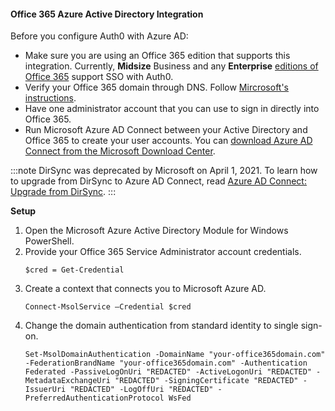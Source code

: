 #### Office 365 Azure Active Directory Integration

Before you configure Auth0 with Azure AD:

* Make sure you are using an Office 365 edition that supports this integration. Currently, **Midsize** Business and any **Enterprise** [editions of Office 365](https://office.microsoft.com/en-us/business/compare-office-365-for-business-plans-FX102918419.aspx) support SSO with Auth0. 
* Verify your Office 365 domain through DNS. Follow [Mircrosoft's instructions](https://support.office.com/en-us/article/gather-the-information-you-need-to-create-office-365-dns-records-77f90d4a-dc7f-4f09-8972-c1b03ea85a67).
* Have one administrator account that you can use to sign in directly into Office 365.
* Run Microsoft Azure AD Connect between your Active Directory and Office 365 to create your user accounts. You can [download Azure AD Connect from the Microsoft Download Center](https://www.microsoft.com/en-us/download/details.aspx?id=47594).

:::note
DirSync was deprecated by Microsoft on April 1, 2021. To learn how to upgrade from DirSync to Azure AD Connect, read [Azure AD Connect: Upgrade from DirSync](https://docs.microsoft.com/en-us/azure/active-directory/hybrid/how-to-dirsync-upgrade-get-started).
:::

**Setup**
1. Open the Microsoft Azure Active Directory Module for Windows PowerShell.
2. Provide your Office 365 Service Administrator account credentials.
    ```
    $cred = Get-Credential
    ```
3. Create a context that connects you to Microsoft Azure AD.
    ```
    Connect-MsolService –Credential $cred
    ```
4. Change the domain authentication from standard identity to single sign-on.
    ```
    Set-MsolDomainAuthentication -DomainName "your-office365domain.com" -FederationBrandName "your-office365domain.com" -Authentication Federated -PassiveLogOnUri "REDACTED" -ActiveLogonUri "REDACTED" -MetadataExchangeUri "REDACTED" -SigningCertificate "REDACTED" -IssuerUri "REDACTED" -LogOffUri "REDACTED" -PreferredAuthenticationProtocol WsFed
    ```
